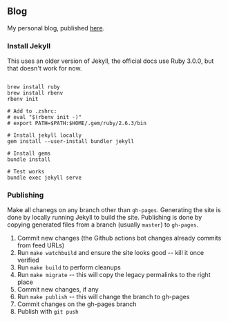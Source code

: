 ## Blog

My personal blog, published [here](https://mourjo.me/blog/).


### Install Jekyll
This uses an older version of Jekyll, the official docs use Ruby 3.0.0, but that doesn't
work for now.

```shell

brew install ruby
brew install rbenv
rbenv init

# Add to .zshrc:
# eval "$(rbenv init -)"
# export PATH=$PATH:$HOME/.gem/ruby/2.6.3/bin

# Install jekyll locally
gem install --user-install bundler jekyll

# Install gems
bundle install

# Test works
bundle exec jekyll serve
```

### Publishing
Make all chanegs on any branch other than `gh-pages`.
Generating the site is done by locally running Jekyll to build the site.
Publishing is done by copying generated files from a branch (usually `master`) to `gh-pages`.

1. Commit new changes (the Github actions bot changes already commits from feed URLs)
2. Run `make watchbuild` and ensure the site looks good -- kill it once verified
3. Run `make build` to perform cleanups
4. Run `make migrate` -- this will copy the legacy permalinks to the right place
5. Commit new changes, if any
6. Run `make publish` -- this will change the branch to gh-pages
7. Commit changes on the gh-pages branch
8. Publish with `git push`
